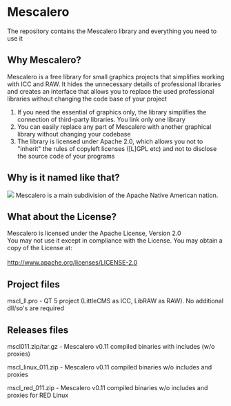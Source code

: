 # Mescalero

The repository contains the Mescalero library and everything you need to use it

## Why Mescalero?

Mescalero is a free library for small graphics projects that simplifies working with ICC and RAW. It hides the unnecessary details of professional libraries and creates an interface that allows you to replace the used professional libraries without changing the code base of your project

1. If you need the essential of graphics only, the library simplifies the connection of third-party libraries. You link only one library<br>
2. You can easily replace any part of Mescalero with another graphical library without changing your codebase
3. The library is licensed under Apache 2.0, which allows you not to "inherit" the rules of copyleft licenses ([L]GPL etc) and not to disclose the source code of your programs

## Why is it named like that?

![](http://www.dalesoft.ru/images/projects/mescalero_small.jpg) Mescalero is a main subdivision of the Apache Native American nation.

## What about the License?

Mescalero is licensed under the Apache License, Version 2.0<br>
You may not use it except in compliance with the License. You may obtain a copy of the License at:<br><br>
http://www.apache.org/licenses/LICENSE-2.0<br>

## Project files

mscl_ll.pro - QT 5 project (LittleCMS as ICC, LibRAW as RAW). No additional dll/so's are required<br>

## Releases files

mscl011.zip/tar.gz - Mescalero v0.11 compiled binaries with includes (w/o proxies)

mscl_linux_011.zip - Mescalero v0.11 compiled binaries w/o includes and proxies

mscl_red_011.zip - Mescalero v0.11 compiled binaries w/o includes and proxies for RED Linux
